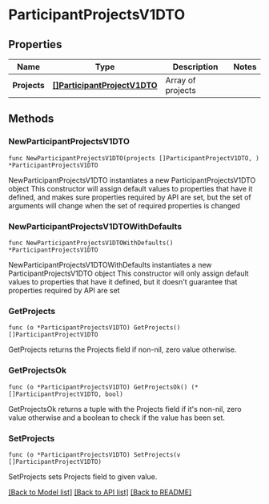 # ParticipantProjectsV1DTO

## Properties

Name | Type | Description | Notes
------------ | ------------- | ------------- | -------------
**Projects** | [**[]ParticipantProjectV1DTO**](ParticipantProjectV1DTO.md) | Array of projects | 

## Methods

### NewParticipantProjectsV1DTO

`func NewParticipantProjectsV1DTO(projects []ParticipantProjectV1DTO, ) *ParticipantProjectsV1DTO`

NewParticipantProjectsV1DTO instantiates a new ParticipantProjectsV1DTO object
This constructor will assign default values to properties that have it defined,
and makes sure properties required by API are set, but the set of arguments
will change when the set of required properties is changed

### NewParticipantProjectsV1DTOWithDefaults

`func NewParticipantProjectsV1DTOWithDefaults() *ParticipantProjectsV1DTO`

NewParticipantProjectsV1DTOWithDefaults instantiates a new ParticipantProjectsV1DTO object
This constructor will only assign default values to properties that have it defined,
but it doesn't guarantee that properties required by API are set

### GetProjects

`func (o *ParticipantProjectsV1DTO) GetProjects() []ParticipantProjectV1DTO`

GetProjects returns the Projects field if non-nil, zero value otherwise.

### GetProjectsOk

`func (o *ParticipantProjectsV1DTO) GetProjectsOk() (*[]ParticipantProjectV1DTO, bool)`

GetProjectsOk returns a tuple with the Projects field if it's non-nil, zero value otherwise
and a boolean to check if the value has been set.

### SetProjects

`func (o *ParticipantProjectsV1DTO) SetProjects(v []ParticipantProjectV1DTO)`

SetProjects sets Projects field to given value.



[[Back to Model list]](../README.md#documentation-for-models) [[Back to API list]](../README.md#documentation-for-api-endpoints) [[Back to README]](../README.md)


